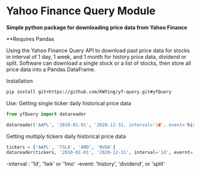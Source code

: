 # Yahoo Finance Query Module

**Simple python package for downloading price data from Yahoo Finance**

**Requires Pandas

Using the Yahoo Finance Query API to download past price data for stocks in interval of 1 day, 1 week, and 1 month for history price data, dividend or split. Software can download a single stock or a list of stocks, then store all price data into a Pandas DataFrame.

Installation
```bash
pip install git+https://github.com/KWYing/yf-query.git#yfQuery
```

Use:
Getting single ticker daily historical price data
```python
from yfQuery import datareader

datareader('AAPL', '2010-01-01', '2020-12-31, interval='1d', event='history')
```

Getting multiply tickers daily historical price data
```python
tickers = ['AAPL', 'TSLA', 'AMD', 'NVDA']
datareader(tickers, '2010-01-01', '2020-12-31', interval='1d', evernt='history')
```

-interval : '1d', '1wk' or '1mo'
-event: 'history', 'dividend', or 'split'
